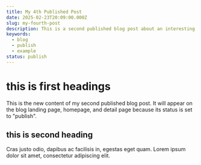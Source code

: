 ```yaml
---
title: My 4th Published Post
date: 2025-02-23T20:09:00.000Z
slug: my-fourth-post
description: This is a second published blog post about an interesting topic.
keywords:
  - blog
  - publish
  - example
status: publish
---
```

# this is first headings

This is the new content of my second published blog post. It will appear on the blog landing page, homepage, and detail page because its status is set to "publish".

## this is second heading

Cras justo odio, dapibus ac facilisis in, egestas eget quam. Lorem ipsum dolor sit amet, consectetur adipiscing elit.
